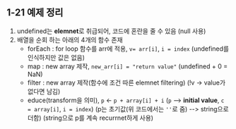 ## 1-21 예제 정리

1. undefined는 **elemnet**로 취급되어, 코드에 혼란을 줄 수 있음 (null 사용)
2. 배열을 순회 하는 아래의 4개의 함수 존재
    - forEach : for loop 함수를 arr에 적용, `v= arr[i]`, `i = index`
      (undefined를 인식하지만 값은 없음)
    - map : new array 제작, `new_arr[i] = "return value"`
      (undefined + 0 = NaN)
    - filter : new array 제작(함수에 조건 따른 elemnet filtering)
      (!v &rarr; value가 없다면 남김)
    - educe(transform을 의미), `p` &larr; `p + array[i] + i`
      (`p` --> **initial value**, `c = array[i]`, `i = index`)
      (p는 초기값(위 코드에서는 `''`로 줌) --> string으로 더함)
      (string으로 p를 계속 recurrnet하게 사용)

